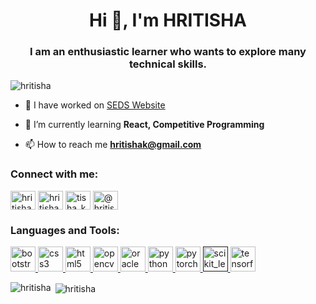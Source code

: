 <h1 align="center">Hi 👋, I'm HRITISHA</h1>
<p align="center>
  <img alt="GIF" src="http://lrvin.tumblr.com/post/53173064277" width = 200/>
</p>

<h3 align="center">I am an enthusiastic learner who wants to explore many technical skills.</h3>

<p align="left"> <img src="https://komarev.com/ghpvc/?username=hritisha" alt="hritisha" /> </p>

- 🔭 I have worked on [SEDS Website](https://seds.netlify.com/)

- 🌱 I’m currently learning **React, Competitive Programming**

- 📫 How to reach me **hritishak@gmail.com**

<p align="left">
<h3 align="left">Connect with me:</h3>
<a href="https://linkedin.com/in/hritisha kataria" target="blank"><img align="center" src="https://cdn.jsdelivr.net/npm/simple-icons@3.0.1/icons/linkedin.svg" alt="hritisha kataria" height="30" width="40" /></a>
<a href="https://fb.com/hritisha kataria" target="blank"><img align="center" src="https://cdn.jsdelivr.net/npm/simple-icons@3.0.1/icons/facebook.svg" alt="hritisha kataria" height="30" width="40" /></a>
<a href="https://instagram.com/tisha_kataria" target="blank"><img align="center" src="https://cdn.jsdelivr.net/npm/simple-icons@3.0.1/icons/instagram.svg" alt="tisha_kataria" height="30" width="40" /></a>
<a href="https://medium.com/@hritishak" target="blank"><img align="center" src="https://cdn.jsdelivr.net/npm/simple-icons@3.0.1/icons/medium.svg" alt="@hritishak" height="30" width="40" /></a>
</p>

<h3 align="left">Languages and Tools:</h3>
<p align="left"> <a href="https://getbootstrap.com" target="_blank"> <img src="https://devicons.github.io/devicon/devicon.git/icons/bootstrap/bootstrap-plain.svg" alt="bootstrap" width="40" height="40"/> </a> <a href="https://www.w3schools.com/css/" target="_blank"> <img src="https://devicons.github.io/devicon/devicon.git/icons/css3/css3-original-wordmark.svg" alt="css3" width="40" height="40"/> </a> <a href="https://www.w3.org/html/" target="_blank"> <img src="https://devicons.github.io/devicon/devicon.git/icons/html5/html5-original-wordmark.svg" alt="html5" width="40" height="40"/> </a> <a href="https://opencv.org/" target="_blank"> <img src="https://www.vectorlogo.zone/logos/opencv/opencv-icon.svg" alt="opencv" width="40" height="40"/> </a> <a href="https://www.oracle.com/" target="_blank"> <img src="https://devicons.github.io/devicon/devicon.git/icons/oracle/oracle-original.svg" alt="oracle" width="40" height="40"/> </a> <a href="https://www.python.org" target="_blank"> <img src="https://devicons.github.io/devicon/devicon.git/icons/python/python-original.svg" alt="python" width="40" height="40"/> </a> <a href="https://pytorch.org/" target="_blank"> <img src="https://www.vectorlogo.zone/logos/pytorch/pytorch-icon.svg" alt="pytorch" width="40" height="40"/> </a> <a href="" target="_blank"> <img src="https://upload.wikimedia.org/wikipedia/commons/0/05/Scikit_learn_logo_small.svg" alt="scikit_learn" width="40" height="40"/> </a> <a href="https://www.tensorflow.org" target="_blank"> <img src="https://www.vectorlogo.zone/logos/tensorflow/tensorflow-icon.svg" alt="tensorflow" width="40" height="40"/> </a> </p>

<p><img align="left" src="https://github-readme-stats.vercel.app/api/top-langs/?username=hritisha&layout=compact" alt="hritisha" /></p>

<p>&nbsp;<img align="center" src="https://github-readme-stats.vercel.app/api?username=hritisha&show_icons=true" alt="hritisha" /></p>

<!--
**HRITISHA/HRITISHA** is a ✨ _special_ ✨ repository because its `README.md` (this file) appears on your GitHub profile.

Here are some ideas to get you started:

- 🔭 I’m currently working on ...
- 🌱 I’m currently learning ...
- 👯 I’m looking to collaborate on ...
- 🤔 I’m looking for help with ...
- 💬 Ask me about ...
- 📫 How to reach me: ...
- 😄 Pronouns: ...
- ⚡ Fun fact: ...
-->
